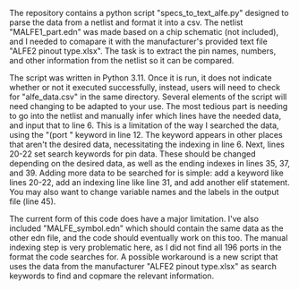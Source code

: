 The repository contains a python script "specs_to_text_alfe.py" designed to parse the data from a netlist and format it into a csv.
The netlist "MALFE1_part.edn" was made based on a chip schematic (not included), and I needed to comapare it with the manufacturer's provided text file "ALFE2 pinout type.xlsx". The task is to extract the pin names, numbers, and other information from the netlist so it can be compared.

The script was written in Python 3.11. Once it is run, it does not indicate whether or not it executed successfully, instead, users will need to check for "alfe_data.csv" in the same directory. 
Several elements of the script will need changing to be adapted to your use. 
The most tedious part is needing to go into the netlist and manually infer which lines have the needed data, and input that to line 6. This is a limitation of the way I searched the data, using the "(port " keyword in line 12. The keyword appears in other places that aren't the desired data, necessitating the indexing in line 6.
Next, lines 20-22 set search keywords for pin data. These should be changed depending on the desired data, as well as the ending indexes in lines 35, 37, and 39. Adding more data to be searched for is simple: add a keyword  like lines 20-22, add an indexing line like line 31, and add another elif statement. You may also want to change variable names and the labels in the output file (line 45).

The current form of this code does have a major limitation. I've also included "MALFE_symbol.edn" which should contain the same data as the other edn file, and the code should eventually work on this too. The manual indexing step is very problematic here, as I did not find all 196 ports in the format the code searches for. A possible workaround is a new script that uses the data from the manufacturer "ALFE2 pinout type.xlsx" as search keywords to find and copmare the relevant information. 
